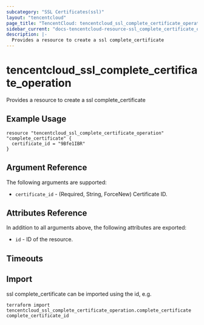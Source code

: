 ```yaml
---
subcategory: "SSL Certificates(ssl)"
layout: "tencentcloud"
page_title: "TencentCloud: tencentcloud_ssl_complete_certificate_operation"
sidebar_current: "docs-tencentcloud-resource-ssl_complete_certificate_operation"
description: |-
  Provides a resource to create a ssl complete_certificate
---
```


# tencentcloud_ssl_complete_certificate_operation

Provides a resource to create a ssl complete_certificate

## Example Usage

```hcl
resource "tencentcloud_ssl_complete_certificate_operation" "complete_certificate" {
  certificate_id = "9Bfe1IBR"
}
```

## Argument Reference

The following arguments are supported:

* `certificate_id` - (Required, String, ForceNew) Certificate ID.

## Attributes Reference

In addition to all arguments above, the following attributes are exported:

* `id` - ID of the resource.



## Timeouts

<no value>


## Import

ssl complete_certificate can be imported using the id, e.g.

```
terraform import tencentcloud_ssl_complete_certificate_operation.complete_certificate complete_certificate_id
```

